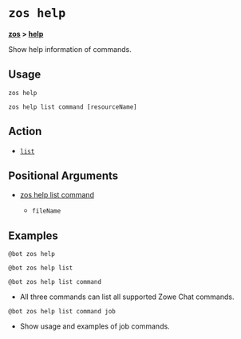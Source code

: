 # `zos help`

**[zos](../zos.md) > [help](help)**

Show help information of commands.

## Usage

`zos help`

`zos help list command [resourceName]`

## Action

- [`list`](./list/list)

## Positional Arguments

- [zos help list command](./list/zos-help-list-command#positional-arguments)

    - `fileName`

## Examples

```
@bot zos help
```
```
@bot zos help list
```
```
@bot zos help list command
```
- All three commands can list all supported Zowe Chat commands.

```
@bot zos help list command job
```
- Show usage and examples of job commands.